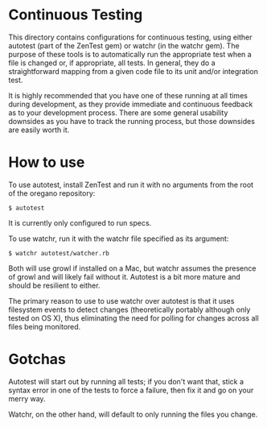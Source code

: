# Continuous Testing

This directory contains configurations for continuous testing, using
either autotest (part of the ZenTest gem) or watchr (in the watchr
gem).  The purpose of these tools is to automatically run the
appropriate test when a file is changed or, if appropriate, all
tests.  In general, they do a straightforward mapping from a given
code file to its unit and/or integration test.

It is highly recommended that you have one of these running at all
times during development, as they provide immediate and continuous
feedback as to your development process.  There are some general
usability downsides as you have to track the running process, but
those downsides are easily worth it.

# How to use

To use autotest, install ZenTest and run it with no arguments
from the root of the oregano repository:

    $ autotest

It is currently only configured to run specs.

To use watchr, run it with the watchr file specified as its argument:

    $ watchr autotest/watcher.rb

Both will use growl if installed on a Mac, but watchr assumes the
presence of growl and will likely fail without it.  Autotest is a bit
more mature and should be resilient to either.

The primary reason to use to use watchr over autotest is that it uses
filesystem events to detect changes (theoretically portably although
only tested on OS X), thus eliminating the need for polling for
changes across all files being monitored.

# Gotchas

Autotest will start out by running all tests; if you don't want that,
stick a syntax error in one of the tests to force a failure, then fix
it and go on your merry way.

Watchr, on the other hand, will default to only running the files you
change.

